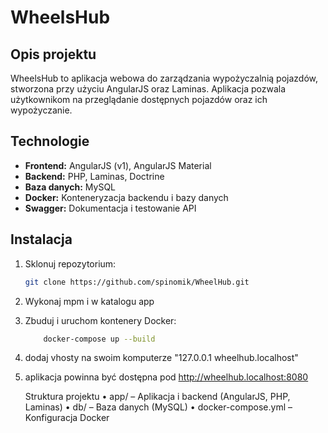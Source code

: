 # WheelsHub

## Opis projektu

WheelsHub to aplikacja webowa do zarządzania wypożyczalnią pojazdów, stworzona przy użyciu AngularJS oraz Laminas. Aplikacja pozwala użytkownikom na przeglądanie dostępnych pojazdów oraz ich wypożyczanie.

## Technologie

- **Frontend:** AngularJS (v1), AngularJS Material
- **Backend:** PHP, Laminas, Doctrine
- **Baza danych:** MySQL
- **Docker:** Konteneryzacja backendu i bazy danych
- **Swagger:** Dokumentacja i testowanie API

## Instalacja

1.  Sklonuj repozytorium:

    ```bash
    git clone https://github.com/spinomik/WheelHub.git

    ```

2.  Wykonaj mpm i w katalogu app

3.  Zbuduj i uruchom kontenery Docker:

    ```bash
        docker-compose up --build
    ```

4.  dodaj vhosty na swoim komputerze "127.0.0.1 wheelhub.localhost"

5.  aplikacja powinna być dostępna pod http://wheelhub.localhost:8080

    Struktura projektu
    • app/ – Aplikacja i backend (AngularJS, PHP, Laminas)
    • db/ – Baza danych (MySQL)
    • docker-compose.yml – Konfiguracja Docker

